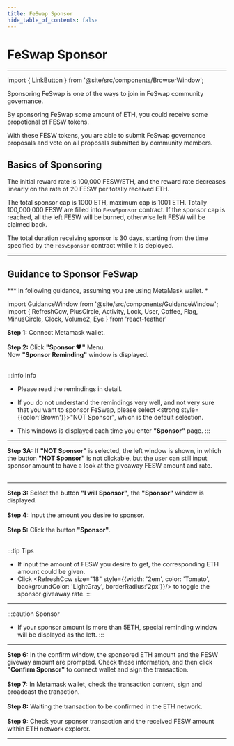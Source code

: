 ```yaml
---
title: FeSwap Sponsor
hide_table_of_contents: false
---
```


<div  style={{ color: "#00A4B8",}}>
  <h1> FeSwap Sponsor </h1>
</div>

_____________

import { LinkButton } from '@site/src/components/BrowserWindow';

Sponsoring FeSwap is one of the ways to join in FeSwap community governance. <br/> 

By sponsoring FeSwap some amount of ETH, you could receive some propotional of FESW tokens. <br/> 

With these FESW tokens, you are able to submit FeSwap governance proposals and vote on all proposals submitted by community members.

<LinkButton url="https://app.feswap.io/#/sponsor" link="Start to Sponsor FeSwap ↗" />

<div style={{height:'60px'}}/>


## <span className="title"> Basics of Sponsoring </span>

The initial reward rate is 100,000 FESW/ETH, and the reward rate decreases linearly on the rate of 20 FESW per totally received ETH.

The total sponsor cap is 1000 ETH, maximum cap is 1001 ETH. Totally 100,000,000 FESW are filled into `FeswSponsor` contract. If the sponsor cap is reached, all the left FESW will be burned, otherwise left FESW will be claimed back.

The total duration receiving sponsor is 30 days, starting from the time specified by the `FeswSponsor` contract while it is deployed.  

<LinkButton url="docs/Contracts/sponsor" link="Learn more about FeSwap Sponsor 👈" />

<div style={{height:'60px'}}/>

_________________

## <span className="title"> Guidance to Sponsor FeSwap </span>
*** In following guidance, assuming you are using MetaMask wallet. *

import GuidanceWindow from '@site/src/components/GuidanceWindow';
import { RefreshCcw, PlusCircle, Activity, Lock, User, Coffee, Flag, MinusCircle, Clock, Volume2, Eye } from 'react-feather'

<GuidanceWindow imageUrl="img/Guidance/Sponsor/Sponsor01.png">
  <span>
    <strong>Step 1:</strong> Connect Metamask wallet. <br/><br/>
    <strong>Step 2:</strong> Click <strong>"Sponsor <span style={{color:'red'}}>❤</span>"</strong> Menu.<br/>
    Now <strong>"Sponsor Reminding"</strong> window is displayed.  <br/><br/>

:::info Info

- Please read the remindings in detail.
- If you do not understand the remindings very well, and not very sure that you want to sponsor FeSwap, 
please select <strong style={{color:'Brown'}}>"NOT Sponsor"</strong>, which is the default selection.
- This windows is displayed each time you enter <strong>"Sponsor"</strong> page. 
::: 

  </span>  
</GuidanceWindow>

______________

<GuidanceWindow imageUrl="img/Guidance/Sponsor/Sponsor02A.png">
  <span>
    <strong>Step 3A:</strong> If <strong>"NOT Sponsor"</strong> is selected, the left window is shown, in which the button <strong>"NOT Sponsor"</strong> is not clickable, but the user can still input sponsor amount to have a look at the giveaway FESW amount and rate. <br/><br/>
  </span>  
</GuidanceWindow>

_____________________

<GuidanceWindow imageUrl="img/Guidance/Sponsor/Sponsor02B.png">
  <span>
    <strong>Step 3:</strong> Select the button <strong>"I will Sponsor"</strong>, the <strong>"Sponsor"</strong> window is displayed. <br/><br/>
    <strong>Step 4:</strong> Input the amount you desire to sponsor.<br/><br/>
    <strong>Step 5:</strong> Click the button <strong>"Sponsor"</strong>.<br/><br/>
  </span>  

:::tip Tips
+ If input the amount of FESW you desire to get, the corresponding ETH amount could be given.
+ Click <RefreshCcw size="18" style={{width: '2em', color: 'Tomato', backgroundColor: 'LightGray', borderRadius:'2px'}}/> 
  to toggle the sponsor giveaway rate.
:::
</GuidanceWindow>

_____________________

<GuidanceWindow imageUrl="img/Guidance/Sponsor/Sponsor03.png">

:::caution Sponsor
+ If your sponsor amount is more than 5ETH, special reminding window will be displayed as the left.
:::

</GuidanceWindow>

______________________________

<GuidanceWindow imageUrl="img/Guidance/Sponsor/Sponsor04.png">
  <span>
    <strong>Step 6:</strong> In the confirm window, the sponsored ETH amount and the FESW giveway amount are prompted. Check these information, and then click <strong>"Confirm Sponsor"</strong> to connect wallet and sign the transaction.<br/><br/>
    <strong>Step 7:</strong> In Metamask wallet, check the transaction content, sign and broadcast the tranaction.<br/><br/>
    <strong>Step 8:</strong> Waiting the transaction to be confirmed in the ETH network.<br/><br/>
    <strong>Step 9:</strong> Check your sponsor transaction and the received FESW amount within ETH network explorer.<br/>
  </span>  
</GuidanceWindow>

______________________________


